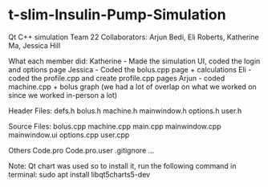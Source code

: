 # t-slim-Insulin-Pump-Simulation

Qt C++ simulation
Team 22
Collaborators: Arjun Bedi, Eli Roberts, Katherine Ma, Jessica Hill

What each member did:
Katherine - Made the simulation UI, coded the login and options page
Jessica - Coded the bolus.cpp page + calculations
Eli - coded the profile.cpp and create profile.cpp pages
Arjun - coded machine.cpp + bolus graph
(we had a lot of overlap on what we worked on since we worked in-person a lot)

Header Files:
defs.h
bolus.h
machine.h
mainwindow.h
options.h
user.h

Source Files:
bolus.cpp
machine.cpp
main.cpp
mainwindow.cpp
mainwindow.ui
options.cpp
user.cpp

Others
Code.pro
Code.pro.user
.gitignore
...

Note: Qt chart was used so to install it, run the following command in terminal:
sudo apt install libqt5charts5-dev
